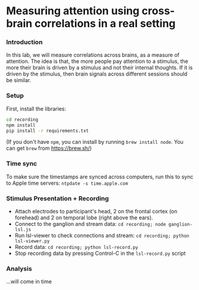 # Measuring attention using cross-brain correlations in a real setting

### Introduction
In this lab, we will measure correlations across brains, as a measure of
attention.  The idea is that, the more people pay attention to a stimulus, the
more their brain is driven by a stimulus and not their internal thoughts. If it
is driven by the stimulus, then brain signals across different sessions should be similar.

### Setup

First, install the libraries:
``` bash
cd recording
npm install
pip install -r requirements.txt
```

(If you don't have `npm`, you can install by running `brew install node`. You can get `brew` from https://brew.sh/)

### Time sync

To make sure the timestamps are synced across computers, run this to sync to Apple time servers: ``ntpdate -s time.apple.com`` 

### Stimulus Presentation + Recording

- Attach electrodes to participant's head, 2 on the frontal cortex (on forehead) and 2 on temporal lobe (right above the ears).
- Connect to the ganglion and stream data: `cd recording; node ganglion-lsl.js`
- Run lsl-viewer to check connections and stream: `cd recording; python lsl-viewer.py`
- Record data: `cd recording; python lsl-record.py`
- Stop recording data by pressing Control-C in the `lsl-record.py` script

### Analysis
...will come in time
